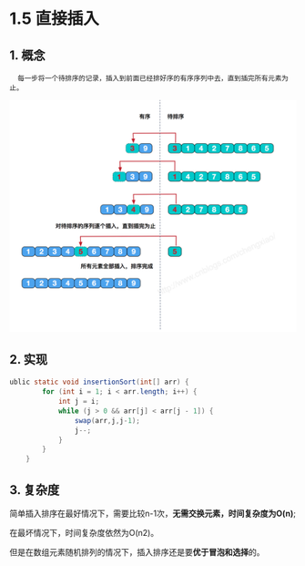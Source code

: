 # 1.5 直接插入

## 1. 概念

      每一步将一个待排序的记录，插入到前面已经排好序的有序序列中去，直到插完所有元素为止。

![](../../.gitbook/assets/image%20%28259%29.png)

## 2. 实现

```java
ublic static void insertionSort(int[] arr) {
        for (int i = 1; i < arr.length; i++) {
            int j = i;
            while (j > 0 && arr[j] < arr[j - 1]) {
                swap(arr,j,j-1);
                j--;
            }
        }
    }
```

## 3. 复杂度

 简单插入排序在最好情况下，需要比较n-1次，**无需交换元素，时间复杂度为O\(n\)**;

在最坏情况下，时间复杂度依然为O\(n2\)。

但是在数组元素随机排列的情况下，插入排序还是要**优于冒泡和选择**的。

